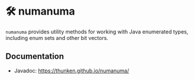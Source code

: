 # 🛠 numanuma

`numanuma` provides utility methods for working with Java enumerated types, including enum sets and other bit vectors.

## Documentation

* Javadoc: https://thunken.github.io/numanuma/
